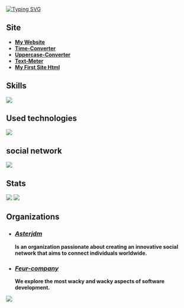 [![Typing SVG](https://readme-typing-svg.demolab.com?font=ubuntu&weight=900&size=60&pause=1000&color=F7F7F7&width=900&height=90&lines=My+name+is+Vital;I+have+300IQ;I'm+a+genius;Visit+my+website;Why+you+still+read%3F)](https://rmbi.ch/vital/)

## Site

 - [**My Website**](https://rmbi.ch/vital/)
 - [**Time-Converter**](https://rmbi.ch/vital/time-converter/)
 - [**Uppercase-Converter**](https://rmbi.ch/vital/uppercase-converter/)
 - [**Text-Meter**](https://rmbi.ch/vital/text-meter/)
 - [**My First Site Html**](https://rmbi.ch/vital/mfsh/)

## Skills

 [![](https://skillicons.dev/icons?i=html,css,js,md)](https://github.com/Vital-Vuillaume)

## Used technologies

 [![](https://skillicons.dev/icons?i=linux,vscode,git)](https://github.com/Vital-Vuillaume)

## social network

 [![](https://skillicons.dev/icons?i=github,linkedin)](https://github.com/Vital-Vuillaume)

## Stats

 [![](http://github-profile-summary-cards.vercel.app/api/cards/repos-per-language?username=Vital-Vuillaume&theme=dracula)](https://github.com/Vital-Vuillaume)
 [![](http://github-profile-summary-cards.vercel.app/api/cards/most-commit-language?username=Vital-Vuillaume&theme=dracula)](https://github.com/Vital-Vuillaume)

## Organizations

 - ### [*Asterjdm*](https://github.com/asterjdm)
   
   **Is an organization passionate about creating an innovative social network that aims to connect individuals worldwide.**
 
 - ### [*Feur-company*](https://github.com/Feur-company)
   
   **We explore the most wacky and wacky aspects of software development.**
 
 [![](https://visitcount.itsvg.in/api?id=Vital-Vuillaume&icon=6&color=0)](https://github.com/Vital-Vuillaume)
